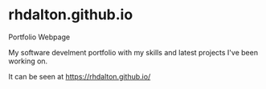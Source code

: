 # rhdalton.github.io
Portfolio Webpage

My software develment portfolio with my skills and latest projects I've been working on.

It can be seen at https://rhdalton.github.io/
